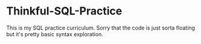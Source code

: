 # Thinkful-SQL-Practice

This is my SQL practice curriculum. Sorry that the code is just sorta floating but it's pretty basic syntax exploration.
